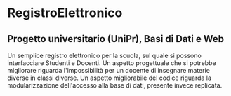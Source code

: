 # RegistroElettronico
## Progetto universitario (UniPr), Basi di Dati e Web
Un semplice registro elettronico per la scuola, sul quale si possono interfacciare Studenti e Docenti.
Un aspetto progettuale che si potrebbe migliorare riguarda l'impossibilità per un docente di insegnare materie diverse in classi diverse.
Un aspetto migliorabile del codice riguarda la modularizzazione dell'accesso alla base di dati, presente invece replicata.
